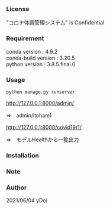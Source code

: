 
### License

"コロナ体調管理システム" is Confidential


### Requirement

conda version : 4.9.2  
conda-build version : 3.20.5  
python version : 3.8.5.final.0  


### Usage

```
python manage.py runserver
```

http://127.0.0.1:8000/admin/

⇒　admin/itoham1  

http://127.0.0.1:8000/covid19/1/

⇒　モデルHealthから一覧出力  


### Installation


### Note


### Author
2021/06/04 yDoi

